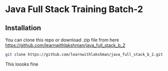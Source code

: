 # Java Full Stack Training Batch-2

## Installation
You can clone this repo or download .zip file from here https://github.com/learnwithlakshman/java_full_stack_b_2 

```bash
git clone https://github.com/learnwithlakshman/java_full_stack_b_2.git
```

This loooks fine
